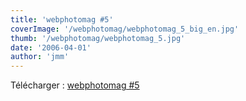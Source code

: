 ```yaml
---
title: 'webphotomag #5'
coverImage: '/webphotomag/webphotomag_5_big_en.jpg'
thumb: '/webphotomag/webphotomag_5.jpg'
date: '2006-04-01'
author: 'jmm'
---
```



Télécharger : [webphotomag #5](/webphotomag/webphotomag_5_fr.pdf)
